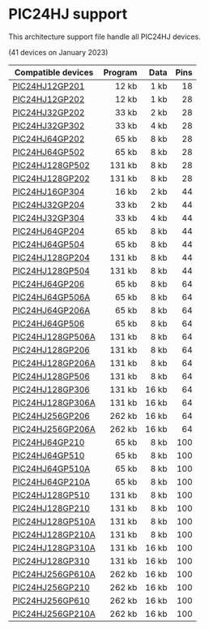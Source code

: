 # PIC24HJ support

This architecture support file handle all PIC24HJ devices.

(41 devices on January 2023)

|Compatible devices|Program|Data|Pins|
|---------|--:|--:|--:|
|[PIC24HJ12GP201](http://microchip.com/wwwproducts/en/PIC24HJ12GP201)     |  12 kb|   1 kb| 18|
|[PIC24HJ12GP202](http://microchip.com/wwwproducts/en/PIC24HJ12GP202)     |  12 kb|   1 kb| 28|
|[PIC24HJ32GP202](http://microchip.com/wwwproducts/en/PIC24HJ32GP202)     |  33 kb|   2 kb| 28|
|[PIC24HJ32GP302](http://microchip.com/wwwproducts/en/PIC24HJ32GP302)     |  33 kb|   4 kb| 28|
|[PIC24HJ64GP202](http://microchip.com/wwwproducts/en/PIC24HJ64GP202)     |  65 kb|   8 kb| 28|
|[PIC24HJ64GP502](http://microchip.com/wwwproducts/en/PIC24HJ64GP502)     |  65 kb|   8 kb| 28|
|[PIC24HJ128GP502](http://microchip.com/wwwproducts/en/PIC24HJ128GP502)   | 131 kb|   8 kb| 28|
|[PIC24HJ128GP202](http://microchip.com/wwwproducts/en/PIC24HJ128GP202)   | 131 kb|   8 kb| 28|
|[PIC24HJ16GP304](http://microchip.com/wwwproducts/en/PIC24HJ16GP304)     |  16 kb|   2 kb| 44|
|[PIC24HJ32GP204](http://microchip.com/wwwproducts/en/PIC24HJ32GP204)     |  33 kb|   2 kb| 44|
|[PIC24HJ32GP304](http://microchip.com/wwwproducts/en/PIC24HJ32GP304)     |  33 kb|   4 kb| 44|
|[PIC24HJ64GP204](http://microchip.com/wwwproducts/en/PIC24HJ64GP204)     |  65 kb|   8 kb| 44|
|[PIC24HJ64GP504](http://microchip.com/wwwproducts/en/PIC24HJ64GP504)     |  65 kb|   8 kb| 44|
|[PIC24HJ128GP204](http://microchip.com/wwwproducts/en/PIC24HJ128GP204)   | 131 kb|   8 kb| 44|
|[PIC24HJ128GP504](http://microchip.com/wwwproducts/en/PIC24HJ128GP504)   | 131 kb|   8 kb| 44|
|[PIC24HJ64GP206](http://microchip.com/wwwproducts/en/PIC24HJ64GP206)     |  65 kb|   8 kb| 64|
|[PIC24HJ64GP506A](http://microchip.com/wwwproducts/en/PIC24HJ64GP506A)   |  65 kb|   8 kb| 64|
|[PIC24HJ64GP206A](http://microchip.com/wwwproducts/en/PIC24HJ64GP206A)   |  65 kb|   8 kb| 64|
|[PIC24HJ64GP506](http://microchip.com/wwwproducts/en/PIC24HJ64GP506)     |  65 kb|   8 kb| 64|
|[PIC24HJ128GP506A](http://microchip.com/wwwproducts/en/PIC24HJ128GP506A) | 131 kb|   8 kb| 64|
|[PIC24HJ128GP206](http://microchip.com/wwwproducts/en/PIC24HJ128GP206)   | 131 kb|   8 kb| 64|
|[PIC24HJ128GP206A](http://microchip.com/wwwproducts/en/PIC24HJ128GP206A) | 131 kb|   8 kb| 64|
|[PIC24HJ128GP506](http://microchip.com/wwwproducts/en/PIC24HJ128GP506)   | 131 kb|   8 kb| 64|
|[PIC24HJ128GP306](http://microchip.com/wwwproducts/en/PIC24HJ128GP306)   | 131 kb|  16 kb| 64|
|[PIC24HJ128GP306A](http://microchip.com/wwwproducts/en/PIC24HJ128GP306A) | 131 kb|  16 kb| 64|
|[PIC24HJ256GP206](http://microchip.com/wwwproducts/en/PIC24HJ256GP206)   | 262 kb|  16 kb| 64|
|[PIC24HJ256GP206A](http://microchip.com/wwwproducts/en/PIC24HJ256GP206A) | 262 kb|  16 kb| 64|
|[PIC24HJ64GP210](http://microchip.com/wwwproducts/en/PIC24HJ64GP210)     |  65 kb|   8 kb|100|
|[PIC24HJ64GP510](http://microchip.com/wwwproducts/en/PIC24HJ64GP510)     |  65 kb|   8 kb|100|
|[PIC24HJ64GP510A](http://microchip.com/wwwproducts/en/PIC24HJ64GP510A)   |  65 kb|   8 kb|100|
|[PIC24HJ64GP210A](http://microchip.com/wwwproducts/en/PIC24HJ64GP210A)   |  65 kb|   8 kb|100|
|[PIC24HJ128GP510](http://microchip.com/wwwproducts/en/PIC24HJ128GP510)   | 131 kb|   8 kb|100|
|[PIC24HJ128GP210](http://microchip.com/wwwproducts/en/PIC24HJ128GP210)   | 131 kb|   8 kb|100|
|[PIC24HJ128GP510A](http://microchip.com/wwwproducts/en/PIC24HJ128GP510A) | 131 kb|   8 kb|100|
|[PIC24HJ128GP210A](http://microchip.com/wwwproducts/en/PIC24HJ128GP210A) | 131 kb|   8 kb|100|
|[PIC24HJ128GP310A](http://microchip.com/wwwproducts/en/PIC24HJ128GP310A) | 131 kb|  16 kb|100|
|[PIC24HJ128GP310](http://microchip.com/wwwproducts/en/PIC24HJ128GP310)   | 131 kb|  16 kb|100|
|[PIC24HJ256GP610A](http://microchip.com/wwwproducts/en/PIC24HJ256GP610A) | 262 kb|  16 kb|100|
|[PIC24HJ256GP210](http://microchip.com/wwwproducts/en/PIC24HJ256GP210)   | 262 kb|  16 kb|100|
|[PIC24HJ256GP610](http://microchip.com/wwwproducts/en/PIC24HJ256GP610)   | 262 kb|  16 kb|100|
|[PIC24HJ256GP210A](http://microchip.com/wwwproducts/en/PIC24HJ256GP210A) | 262 kb|  16 kb|100|
